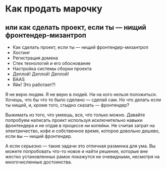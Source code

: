 # Как продать марочку
## или как сделать проект, если ты — нищий фронтендер-мизантроп

* Как сделать проект, если ты — нищий фронтендер-мизантроп
* Хостинг
* Регистрация домена
* Стек технологий и его обоснование
* Настройка системы сборки проекта
* Деплой! Деплой! Деплой!
* BAAS
* Яйк! Это работает?!

Я не верю людям. Я не верю в людей. Ни на кого нельзя положиться. Хочешь, что бы что то было сделано — сделай сам. Но что делать если ты нищий, и, кроме того, стыдно сказать — фронтендер?

Выжимать из того, что умеешь, все, что только можно. Давайте попробуем написать проект используя исключительно навыки фронтендера и не отдав в процессе ни копейки. Не считая затрат на электричество, кофе и собственное время, которое довольно дешево, если вы — нищий фронтендер.

А если серьезно — такие задачи это отличная разминка для ума. Вы можете попробовать что-то новое и найти решения, которые вне жестко установленных рамок покажутся не очевидными, несмотря на многочисленные достоинства.
